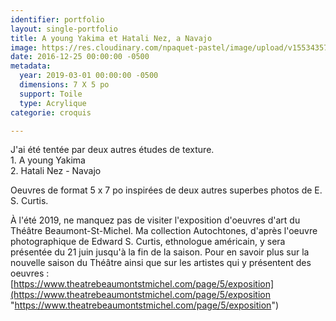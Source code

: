 ```yaml
---
identifier: portfolio
layout: single-portfolio
title: A young Yakima et Hatali Nez, a Navajo
image: https://res.cloudinary.com/npaquet-pastel/image/upload/v1553435772/54519435_2281676548768246_5355048602852917248_n.jpg
date: 2016-12-25 00:00:00 -0500
metadata:
  year: 2019-03-01 00:00:00 -0500
  dimensions: 7 X 5 po
  support: Toile
  type: Acrylique
categorie: croquis

---
```

J'ai été tentée par deux autres études de texture.   
1\. A young Yakima  
2\. Hatali Nez - Navajo  
  
Oeuvres de format 5 x 7 po inspirées de deux autres superbes photos de E. S. Curtis.  
  
À l'été 2019, ne manquez pas de visiter l'exposition d'oeuvres d'art du Théâtre Beaumont-St-Michel. Ma collection Autochtones, d'après l'oeuvre photographique de Edward S. Curtis, ethnologue américain, y sera présentée du 21 juin jusqu'à la fin de la saison. Pour en savoir plus sur la nouvelle saison du Théâtre ainsi que sur les artistes qui y présentent des oeuvres :   
[https://www.theatrebeaumontstmichel.com/page/5/exposition](https://www.theatrebeaumontstmichel.com/page/5/exposition "https://www.theatrebeaumontstmichel.com/page/5/exposition")